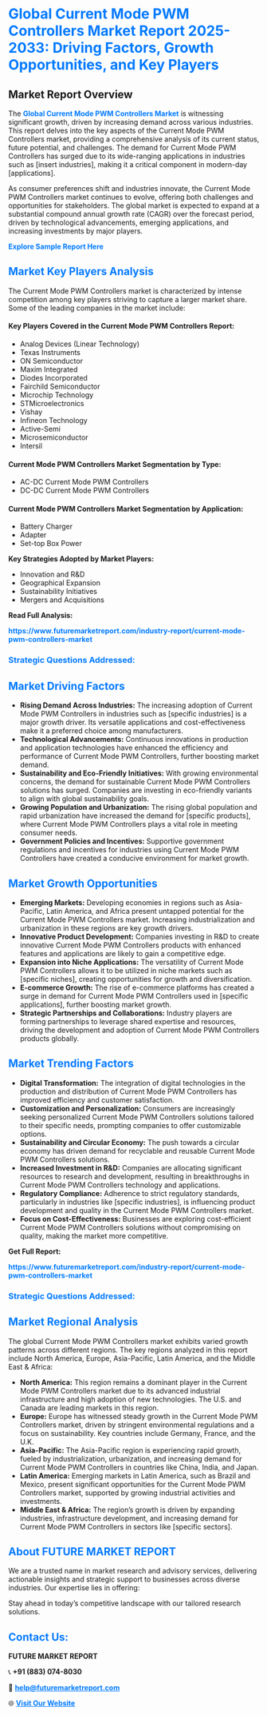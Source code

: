 <h1 style="color: #007BFF;">Global Current Mode PWM Controllers Market Report 2025-2033: Driving Factors, Growth Opportunities, and Key Players</h1>

<section id="overview">
<h2>Market Report Overview</h2>
<p>The <a href="https://www.futuremarketreport.com/industry-report/current-mode-pwm-controllers-market" style="color: #007BFF; text-decoration: none;"><strong>Global Current Mode PWM Controllers Market</strong></a> is witnessing significant growth, driven by increasing demand across various industries. This report delves into the key aspects of the Current Mode PWM Controllers market, providing a comprehensive analysis of its current status, future potential, and challenges. The demand for Current Mode PWM Controllers has surged due to its wide-ranging applications in industries such as [insert industries], making it a critical component in modern-day [applications].</p>
<p>As consumer preferences shift and industries innovate, the Current Mode PWM Controllers market continues to evolve, offering both challenges and opportunities for stakeholders. The global market is expected to expand at a substantial compound annual growth rate (CAGR) over the forecast period, driven by technological advancements, emerging applications, and increasing investments by major players.</p>
</section>

<section id="overview">
<p><a href="https://www.futuremarketreport.com/request-sample/reportId=90206" style="color: #007BFF; text-decoration: none;"><strong>Explore Sample Report Here</strong></a></p>
</section>

<section id="key-players">
<h2 style="color: #007BFF;">Market Key Players Analysis</h2>
<p>The Current Mode PWM Controllers market is characterized by intense competition among key players striving to capture a larger market share. Some of the leading companies in the market include:</p>
<h4>Key Players Covered in the Current Mode PWM Controllers Report:</h4>
<ul><li>Analog Devices (Linear Technology)</li><li>Texas Instruments</li><li>ON Semiconductor</li><li>Maxim Integrated</li><li>Diodes Incorporated</li><li>Fairchild Semiconductor</li><li>Microchip Technology</li><li>STMicroelectronics</li><li>Vishay</li><li>Infineon Technology</li><li>Active-Semi</li><li>Microsemiconductor</li><li>Intersil</li></ul>
<h4>Current Mode PWM Controllers Market Segmentation by Type:</h4>
<ul><li>AC-DC Current Mode PWM Controllers</li><li>DC-DC Current Mode PWM Controllers</li></ul>

<h4>Current Mode PWM Controllers Market Segmentation by Application:</h4>
<ul><li>Battery Charger</li><li>Adapter</li><li>Set-top Box Power</li></ul>
<p><strong>Key Strategies Adopted by Market Players:</strong></p>
<ul>
<li>Innovation and R&D</li>
<li>Geographical Expansion</li>
<li>Sustainability Initiatives</li>
<li>Mergers and Acquisitions</li>
</ul>
</section>

<section>
<p><strong>Read Full Analysis: </strong></p><a href="https://www.futuremarketreport.com/industry-report/current-mode-pwm-controllers-market" style="color: #007BFF; text-decoration: none;"><strong>https://www.futuremarketreport.com/industry-report/current-mode-pwm-controllers-market</strong></a>
<h3 style="color: #007BFF;">Strategic Questions Addressed:</h3>
</section>

<section id="driving-factors">
<h2 style="color: #007BFF;">Market Driving Factors</h2>
<ul>
<li><strong>Rising Demand Across Industries:</strong> The increasing adoption of Current Mode PWM Controllers in industries such as [specific industries] is a major growth driver. Its versatile applications and cost-effectiveness make it a preferred choice among manufacturers.</li>
<li><strong>Technological Advancements:</strong> Continuous innovations in production and application technologies have enhanced the efficiency and performance of Current Mode PWM Controllers, further boosting market demand.</li>
<li><strong>Sustainability and Eco-Friendly Initiatives:</strong> With growing environmental concerns, the demand for sustainable Current Mode PWM Controllers solutions has surged. Companies are investing in eco-friendly variants to align with global sustainability goals.</li>
<li><strong>Growing Population and Urbanization:</strong> The rising global population and rapid urbanization have increased the demand for [specific products], where Current Mode PWM Controllers plays a vital role in meeting consumer needs.</li>
<li><strong>Government Policies and Incentives:</strong> Supportive government regulations and incentives for industries using Current Mode PWM Controllers have created a conducive environment for market growth.</li>
</ul>
</section>

<section id="growth-opportunities">
<h2 style="color: #007BFF;">Market Growth Opportunities</h2>
<ul>
<li><strong>Emerging Markets:</strong> Developing economies in regions such as Asia-Pacific, Latin America, and Africa present untapped potential for the Current Mode PWM Controllers market. Increasing industrialization and urbanization in these regions are key growth drivers.</li>
<li><strong>Innovative Product Development:</strong> Companies investing in R&D to create innovative Current Mode PWM Controllers products with enhanced features and applications are likely to gain a competitive edge.</li>
<li><strong>Expansion into Niche Applications:</strong> The versatility of Current Mode PWM Controllers allows it to be utilized in niche markets such as [specific niches], creating opportunities for growth and diversification.</li>
<li><strong>E-commerce Growth:</strong> The rise of e-commerce platforms has created a surge in demand for Current Mode PWM Controllers used in [specific applications], further boosting market growth.</li>
<li><strong>Strategic Partnerships and Collaborations:</strong> Industry players are forming partnerships to leverage shared expertise and resources, driving the development and adoption of Current Mode PWM Controllers products globally.</li>
</ul>
</section>

<section id="trending-factors">
<h2 style="color: #007BFF;">Market Trending Factors</h2>
<ul>
<li><strong>Digital Transformation:</strong> The integration of digital technologies in the production and distribution of Current Mode PWM Controllers has improved efficiency and customer satisfaction.</li>
<li><strong>Customization and Personalization:</strong> Consumers are increasingly seeking personalized Current Mode PWM Controllers solutions tailored to their specific needs, prompting companies to offer customizable options.</li>
<li><strong>Sustainability and Circular Economy:</strong> The push towards a circular economy has driven demand for recyclable and reusable Current Mode PWM Controllers solutions.</li>
<li><strong>Increased Investment in R&D:</strong> Companies are allocating significant resources to research and development, resulting in breakthroughs in Current Mode PWM Controllers technology and applications.</li>
<li><strong>Regulatory Compliance:</strong> Adherence to strict regulatory standards, particularly in industries like [specific industries], is influencing product development and quality in the Current Mode PWM Controllers market.</li>
<li><strong>Focus on Cost-Effectiveness:</strong> Businesses are exploring cost-efficient Current Mode PWM Controllers solutions without compromising on quality, making the market more competitive.</li>
</ul>
</section>

<section>
<p><strong>Get Full Report: </strong></p><a href="https://www.futuremarketreport.com/industry-report/current-mode-pwm-controllers-market" style="color: #007BFF; text-decoration: none;"><strong>https://www.futuremarketreport.com/industry-report/current-mode-pwm-controllers-market</strong></a>
<h3 style="color: #007BFF;">Strategic Questions Addressed:</h3>
</section>


<section id="regional-analysis">
<h2 style="color: #007BFF;">Market Regional Analysis</h2>
<p>The global Current Mode PWM Controllers market exhibits varied growth patterns across different regions. The key regions analyzed in this report include North America, Europe, Asia-Pacific, Latin America, and the Middle East & Africa:</p>
<ul>
<li><strong>North America:</strong> This region remains a dominant player in the Current Mode PWM Controllers market due to its advanced industrial infrastructure and high adoption of new technologies. The U.S. and Canada are leading markets in this region.</li>
<li><strong>Europe:</strong> Europe has witnessed steady growth in the Current Mode PWM Controllers market, driven by stringent environmental regulations and a focus on sustainability. Key countries include Germany, France, and the U.K.</li>
<li><strong>Asia-Pacific:</strong> The Asia-Pacific region is experiencing rapid growth, fueled by industrialization, urbanization, and increasing demand for Current Mode PWM Controllers in countries like China, India, and Japan.</li>
<li><strong>Latin America:</strong> Emerging markets in Latin America, such as Brazil and Mexico, present significant opportunities for the Current Mode PWM Controllers market, supported by growing industrial activities and investments.</li>
<li><strong>Middle East & Africa:</strong> The region’s growth is driven by expanding industries, infrastructure development, and increasing demand for Current Mode PWM Controllers in sectors like [specific sectors].</li>
</ul>
</section>

<footer>
<h2 style="color: #007BFF;">About FUTURE MARKET REPORT</h2>
<p>We are a trusted name in market research and advisory services, delivering actionable insights and strategic support to businesses across diverse industries. Our expertise lies in offering:</p>

<p>Stay ahead in today’s competitive landscape with our tailored research solutions.</p>

<h2 style="color: #007BFF;">Contact Us:</h2>
<p><strong>FUTURE MARKET REPORT</strong></p>
<p>📞 <strong>+91 (883) 074-8030</strong></p>
<p>📧 <strong><a href="mailto:help@futuremarketreport.com" style="color: #007BFF;">help@futuremarketreport.com</a></strong></p>
<p>🌐 <strong><a href="https://www.futuremarketreport.com/" style="color: #007BFF;">Visit Our Website</a></strong></p>
</footer>
